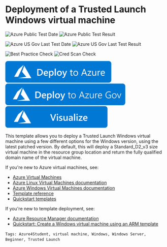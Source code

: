 # Deployment of a Trusted Launch Windows virtual machine

![Azure Public Test Date](https://azurequickstartsservice.blob.core.windows.net/badges/101-vm-trustedlaunch-windows/PublicLastTestDate.svg)
![Azure Public Test Result](https://azurequickstartsservice.blob.core.windows.net/badges/101-vm-trustedlaunch-windows/PublicDeployment.svg)

![Azure US Gov Last Test Date](https://azurequickstartsservice.blob.core.windows.net/badges/101-vm-trustedlaunch-windows/FairfaxLastTestDate.svg)
![Azure US Gov Last Test Result](https://azurequickstartsservice.blob.core.windows.net/badges/101-vm-trustedlaunch-windows/FairfaxDeployment.svg)

![Best Practice Check](https://azurequickstartsservice.blob.core.windows.net/badges/101-vm-trustedlaunch-windows/BestPracticeResult.svg)
![Cred Scan Check](https://azurequickstartsservice.blob.core.windows.net/badges/101-vm-trustedlaunch-windows/CredScanResult.svg)

[![Deploy To Azure](https://raw.githubusercontent.com/Azure/azure-quickstart-templates/master/1-CONTRIBUTION-GUIDE/images/deploytoazure.svg?sanitize=true)](https://portal.azure.com/#create/Microsoft.Template/uri/https%3A%2F%2Fraw.githubusercontent.com%2FAzure200%2Fprash200-quickstart-templates%2Fmaster%2F101-vm-trustedlaunch-windows%2Fazuredeploy.json/createUIDefinitionUri/https%3A%2F%2Fraw.githubusercontent.com%2FAzure200%2Fprash200-quickstart-templates%2Fmaster%2F101-vm-trustedlaunch-windows%2FcreateUiDefinition.json)
[![Deploy To Azure Gov](https://raw.githubusercontent.com/Azure/azure-quickstart-templates/master/1-CONTRIBUTION-GUIDE/images/deploytoazuregov.svg?sanitize=true)](https://portal.azure.us/#create/Microsoft.Template/uri/https%3A%2F%2Fraw.githubusercontent.com%2FAzure200%2Fprash200-quickstart-templates%2Fmaster%2F101-vm-trustedlaunch-windows%2Fazuredeploy.json/createUIDefinitionUri/https%3A%2F%2Fraw.githubusercontent.com%2FAzure200%2Fprash200-quickstart-templates%2Fmaster%2F101-vm-trustedlaunch-windows%2FcreateUiDefinition.json)
[![Visualize](https://raw.githubusercontent.com/Azure/azure-quickstart-templates/master/1-CONTRIBUTION-GUIDE/images/visualizebutton.svg?sanitize=true)](http://armviz.io/#/?load=https%3A%2F%2Fraw.githubusercontent.com%2FAzure200%2Fprash200-quickstart-templates%2Fmaster%2F101-vm-trustedlaunch-windows%2Fazuredeploy.json)

This template allows you to deploy a Trusted Launch Windows virtual machine using a few different options for the Windows version, using the latest patched version. By default, this will deploy a Standard_D2_v3 size virtual machine in the resource group location and return the fully qualified domain name of the virtual machine.

If you're new to Azure virtual machines, see:

- [Azure Virtual Machines](https://azure.microsoft.com/services/virtual-machines/)
- [Azure Linux Virtual Machines documentation](https://docs.microsoft.com/azure/virtual-machines/linux/)
- [Azure Windows Virtual Machines documentation](https://docs.microsoft.com/azure/virtual-machines/windows/)
- [Template reference](https://docs.microsoft.com/azure/templates/microsoft.compute/allversions)
- [Quickstart templates](https://azure.microsoft.com/resources/templates/?resourceType=Microsoft.Compute&pageNumber=1&sort=Popular)

If you're new to template deployment, see:

- [Azure Resource Manager documentation](https://docs.microsoft.com/azure/azure-resource-manager/)
- [Quickstart: Create a Windows virtual machine using an ARM template](https://docs.microsoft.com/azure/virtual-machines/windows/quick-create-template)

`Tags: Azure4Student, virtual machine, Windows, Windows Server, Beginner, Trusted Launch`
